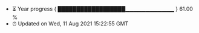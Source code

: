 - ⏳ Year progress { ██████████████████▁▁▁▁▁▁▁▁▁▁▁▁ } 61.00 %
- ⏰ Updated on Wed, 11 Aug 2021 15:22:55 GMT

